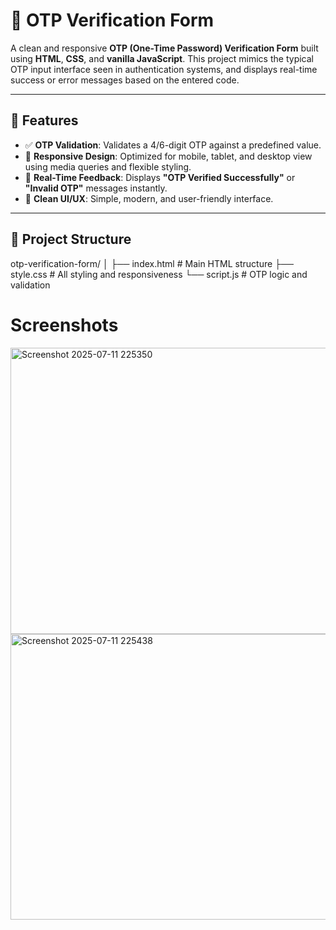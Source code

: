 # 🔐 OTP Verification Form

A clean and responsive **OTP (One-Time Password) Verification Form** built using **HTML**, **CSS**, and **vanilla JavaScript**. This project mimics the typical OTP input interface seen in authentication systems, and displays real-time success or error messages based on the entered code.

---

## 🚀 Features

- ✅ **OTP Validation**: Validates a 4/6-digit OTP against a predefined value.
- 📱 **Responsive Design**: Optimized for mobile, tablet, and desktop view using media queries and flexible styling.
- 🔄 **Real-Time Feedback**: Displays **"OTP Verified Successfully"** or **"Invalid OTP"** messages instantly.
- 🎨 **Clean UI/UX**: Simple, modern, and user-friendly interface.

---

## 📂 Project Structure

otp-verification-form/
│
├── index.html # Main HTML structure
├── style.css # All styling and responsiveness
└── script.js # OTP logic and validation

# Screenshots



<img width="960" height="458" alt="Screenshot 2025-07-11 225350" src="https://github.com/user-attachments/assets/c1c3f81d-c588-4679-bd0b-ec5ba9199946" />

<img width="956" height="457" alt="Screenshot 2025-07-11 225438" src="https://github.com/user-attachments/assets/ea429db4-e17b-4577-bee0-334ced715a81" />




